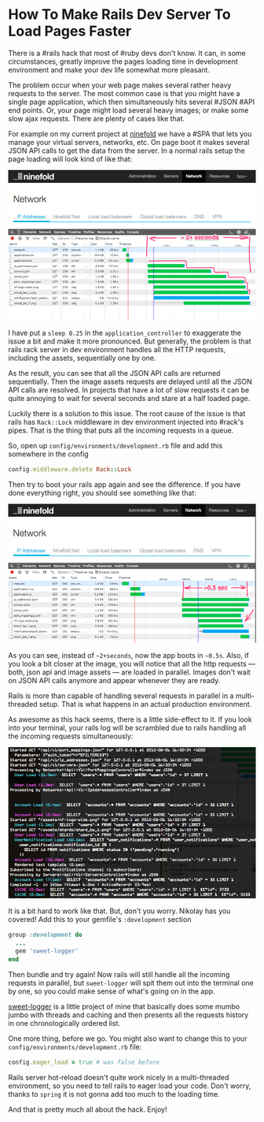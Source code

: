 # How To Make Rails Dev Server To Load Pages Faster

There is a #rails hack that most of #ruby devs don't know. It can,
in some circumstances, greatly improve the pages loading time in
development environment and make your dev life somewhat more pleasant.

The problem occur when your web page makes several rather heavy
requests to the server. The most common case is that you might have
a single page application, which then simultaneously hits several
#JSON #API end points. Or, your page might load several heavy images;
or make some slow ajax requests. There are plenty of cases like that.

For example on my current project at [ninefold](http://ninefold.com)
we have a #SPA that lets you manage your virtual servers, networks, etc.
On page boot it makes several JSON API calls to get the data from the
server. In a normal rails setup the page loading will look kind of like
that:

![](/images/2015/08/06-before.png)

I have put a `sleep 0.25` in the `application_controller` to exaggerate
the issue a bit and make it more pronounced. But generally, the problem
is that rails rack server in dev environment handles all the HTTP requests,
including the assets, sequentially one by one.

As the result, you can see that all the JSON API calls are returned
sequentially. Then the image assets requests are delayed until all the
JSON API calls are resolved. In projects that have a lot of slow
requests it can be quite annoying to wait for several seconds and stare
at a half loaded page.

Luckily there is a solution to this issue. The root cause of the issue
is that rails has `Rack::Lock` middleware in dev environment injected
into #rack's pipes. That is the thing that puts all the incoming
requests in a queue.

So, open up `config/environments/development.rb` file and add this
somewhere in the config

```ruby
config.middleware.delete Rack::Lock
```

Then try to boot your rails app again and see the difference. If you
have done everything right, you should see something like that:

![](/images/2015/08/06-after.png)

As you can see, instead of `~2+seconds`, now the app boots in `~0.5s`.
Also, if you look a bit closer at the image, you will notice that all the
http requests — both, json api and image assets — are loaded in parallel.
Images don't wait on JSON API calls anymore and appear whenever they are
ready.

Rails is more than capable of handling several requests in parallel in a
multi-threaded setup. That is what happens in an actual production
environment.

As awesome as this hack seems, there is a little side-effect to it. If
you look into your terminal, your rails log will be scrambled due to
rails handling all the incoming requests simultaneously:

![](/images/2015/08/06-console.png)

It is a bit hard to work like that. But, don't you worry. Nikolay has
you covered! Add this to your gemfile's `:development` section

```ruby
group :development do
  ...
  gem 'sweet-logger'
end
```

Then bundle and try again! Now rails will still handle all the incoming
requests in parallel, but `sweet-logger` will spit them out into the
terminal one by one, so you could make sense of what's going on in the app.

[sweet-logger](https://github.com/MadRabbit/sweet-logger) is a little project
of mine that basically does some mumbo jumbo with threads and caching
and then presents all the requests history in one chronologically ordered
list.

One more thing, before we go. You might also want to change this to
your `config/environments/development.rb` file:

```ruby
config.eager_load = true # was false before
```

Rails server hot-reload doesn't quite work nicely in a multi-threaded
environment, so you need to tell rails to eager load your code. Don't
worry, thanks to `spring` it is not gonna add too much to the loading time.

And that is pretty much all about the hack. Enjoy!
